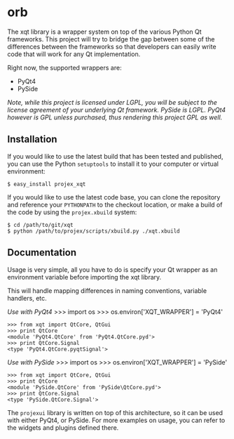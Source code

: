 orb
======================

The xqt library is a wrapper system on top of the various Python Qt frameworks.
This project will try to bridge the gap between some of the differences between
the frameworks so that developers can easily write code that will work for
any Qt implementation.

Right now, the supported wrappers are:

* PyQt4
* PySide

_Note, while this project is licensed under LGPL, you will be subject to the
license agreement of your underlying Qt framework.  PySide is LGPL.  PyQt4
however is GPL unless purchased, thus rendering this project GPL as well._

Installation
-----------------------

If you would like to use the latest build that has been tested and published,
you can use the Python `setuptools` to install it to your computer or virtual
environment:

    $ easy_install projex_xqt

If you would like to use the latest code base, you can clone the repository
and reference your `PYTHONPATH` to the checkout location, or make a build
of the code by using the `projex.xbuild` system:

    $ cd /path/to/git/xqt
    $ python /path/to/projex/scripts/xbuild.py ./xqt.xbuild

Documentation
-----------------------

Usage is very simple, all you have to do is specify your Qt wrapper
as an environment variable before importing the xqt library.

This will handle mapping differences in naming conventions, variable handlers,
etc.

_Use with PyQt4_
    >>> import os
    >>> os.environ['XQT_WRAPPER'] = 'PyQt4'
    
    >>> from xqt import QtCore, QtGui
    >>> print QtCore
    <module 'PyQt4.QtCore' from 'PyQt4.QtCore.pyd'>
    >>> print QtCore.Signal
    <type 'PyQt4.QtCore.pyqtSignal'>

_Use with PySide_
    >>> import os
    >>> os.environ['XQT_WRAPPER'] = 'PySide'
    
    >>> from xqt import QtCore, QtGui
    >>> print QtCore
    <module 'PySide.QtCore' from 'PySide\QtCore.pyd'>
    >>> print QtCore.Signal
    <type 'PySide.QtCore.Signal'>

The `projexui` library is written on top of this architecture, so it can
be used with either PyQt4, or PySide.  For more examples on usage, you can
refer to the widgets and plugins defined there.

